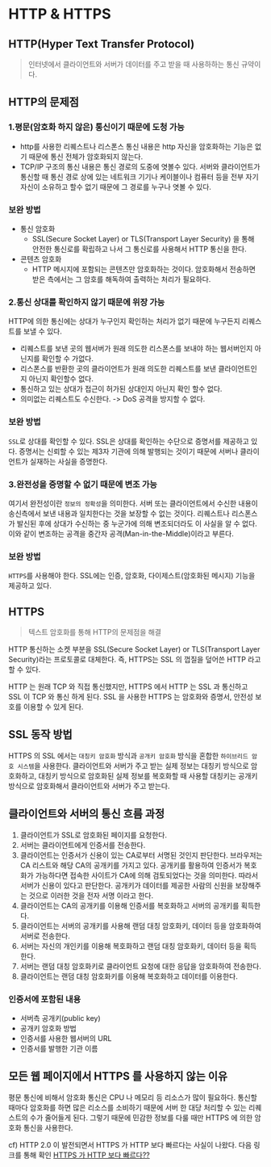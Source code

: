 # HTTP & HTTPS

## HTTP(Hyper Text Transfer Protocol)
> 인터넷에서 클라이언트와 서버가 데이터를 주고 받을 때 사용하하는 통신 규약이다.

## HTTP의 문제점
### 1.평문(암호화 하지 않은) 통신이기 때문에 도청 가능  
- http를 사용한 리퀘스트나 리스폰스 통신 내용은 http 자신을 암호화하는 기능은 없기 때문에 통신 전체가 암호화되지 않는다.
- TCP/IP 구조의 통신 내용은 통신 경로의 도중에 엿볼수 있다. 서버와 클라이언트가 통신할 때 통신 경로 상에 있는 네트워크 기기나 케이블이나 컴퓨터 등을 전부 자기 자신이 소유하고 할수 없기 때문에 그 경로를 누구나 엿볼 수 있다.

### 보완 방법
- 통신 암호화
  - SSL(Secure Socket Layer) or TLS(Transport Layer Security) 을 통해 안전한 통신로를 확립하고 나서 그 통신로를 사용해서 HTTP 통신을 한다.
- 콘텐츠 암호화
  -  HTTP 메시지에 포함되는 콘텐츠만 암호화하는 것이다. 암호화해서 전송하면 받은 측에서는 그 암호를 해독하여 출력하는 처리가 필요하다.


### 2.통신 상대를 확인하지 않기 때문에 위장 가능  
HTTP에 의한 통신에는 상대가 누구인지 확인하는 처리가 없기 때문에 누구든지 리퀘스트를 보낼 수 있다.
- 리퀘스트를 보낸 곳의 웹서버가 원래 의도한 리스폰스를 보내야 하는 웹서버인지 아닌지를 확인할 수 가없다.
- 리스폰스를 반환한 곳의 클라이언트가 원래 의도한 리퀘스트를 보낸 클라이언트인지 아닌지 확인할수 없다.
- 통신하고 있는 상대가 접근이 허가된 상대인지 아닌지 확인 할수 없다.
- 의미없는 리퀘스트도 수신한다. -> DoS 공격을 방지할 수 없다.

### 보완 방법
`SSL`로 상대를 확인할 수 있다. SSL은 상대를 확인하는 수단으로 증명서를 제공하고 있다. 증명서는 신뢰할 수 있는 제3자 기관에 의해 발행되는 것이기 때문에 서버나 클라이언트가 실재하는 사실을 증명한다. 


### 3.완전성을 증명할 수 없기 때문에 변조 가능  
여기서 완전성이란 `정보의 정확성`을 의미한다. 서버 또는 클라이언트에서 수신한 내용이 송신측에서 보낸 내용과 일치한다는 것을 보장할 수 없는 것이다. 리퀘스트나 리스폰스가 발신된 후에 상대가 수신하는 중 누군가에 의해 변조되더라도 이 사실을 알 수 없다. 이와 같이 변조하는 공격을 중간자 공격(Man-in-the-Middle)이라고 부른다.

### 보완 방법  
`HTTPS`를 사용해야 한다. SSL에는 인증, 암호화, 다이제스트(암호화된 메시지) 기능을 제공하고 있다.


## HTTPS
>  텍스트 암호화를 통해 HTTP의 문제점을 해결

HTTP 통신하는 소켓 부분을 SSL(Secure Socket Layer) or TLS(Transport Layer Security)라는 프로토콜로 대체한다. 즉, HTTPS는 SSL 의 껍질을 덮어쓴 HTTP 라고 할 수 있다.

HTTP 는 원래 TCP 와 직접 통신했지만, HTTPS 에서 HTTP 는 SSL 과 통신하고 SSL 이 TCP 와 통신 하게 된다. SSL 을 사용한 HTTPS 는 암호화와 증명서, 안전성 보호를 이용할 수 있게 된다.

## SSL 동작 방법  
HTTPS 의 SSL 에서는 `대칭키 암호화` 방식과 `공개키 암호화` 방식을 혼합한 `하이브리드 암호 시스템`을 사용한다. 클라이언트와 서버가 주고 받는 실제 정보는 대칭키 방식으로 암호화하고, 대칭키 방식으로 암호화된 실제 정보를 복호화할 때 사용할 대칭키는 공개키 방식으로 암호화해서 클라이언트와 서버가 주고 받는다.


## 클라이언트와 서버의 통신 흐름 과정  
1. 클라이언트가 SSL로 암호화된 페이지를 요청한다.
2. 서버는 클라이언트에게 인증서를 전송한다.
3. 클라이언트는 인증서가 신용이 있는 CA로부터 서명된 것인지 판단한다. 브라우저는 CA 리스트와 해당 CA의 공개키를 가지고 있다. 공개키를 활용하여 인증서가 복호화가 가능하다면 접속한 사이트가 CA에 의해 검토되었다는 것을 의미한다. 따라서 서버가 신용이 있다고 판단한다. 공개키가 데이터를 제공한 사람의 신원을 보장해주는 것으로 이러한 것을 전자 서명 이라고 한다.
4. 클라이언트는 CA의 공개키를 이용해 인증서를 복호화하고 서버의 공개키를 획득한다.
5. 클라이언트는 서버의 공개키를 사용해 랜덤 대칭 암호화키, 데이터 등을 암호화하여 서버로 전송한다.
6. 서버는 자신의 개인키를 이용해 복호화하고 랜덤 대칭 암호화키, 데이터 등을 획득한다.
7. 서버는 랜덤 대칭 암호화키로 클라이언트 요청에 대한 응답을 암호화하여 전송한다.
8. 클라이언트는 랜덤 대칭 암호화키를 이용해 복호화하고 데이터를 이용한다.

### 인증서에 포함된 내용
- 서버측 공개키(public key)
- 공개키 암호화 방법
- 인증서를 사용한 웹서버의 URL
- 인증서를 발행한 기관 이름

## 모든 웹 페이지에서 HTTPS 를 사용하지 않는 이유
평문 통신에 비해서 암호화 통신은 CPU 나 메모리 등 리소스가 많이 필요하다. 통신할 때마다 암호화를 하면 많은 리소스를 소비하기 때문에 서버 한 대당 처리할 수 있는 리퀘스트의 수가 줄어들게 된다. 그렇기 때문에 민감한 정보를 다룰 때만 HTTPS 에 의한 암호화 통신을 사용한다.

cf) HTTP 2.0 이 발전되면서 HTTPS 가 HTTP 보다 빠르다는 사실이 나왔다. 다음 링크를 통해 확인 [HTTPS 가 HTTP 보다 빠르다??](https://tech.ssut.me/https-is-faster-than-http/)